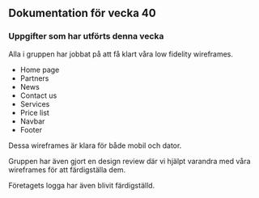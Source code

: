 ## Dokumentation för vecka 40

### Uppgifter som har utförts denna vecka

Alla i gruppen har jobbat på att få klart våra low fidelity wireframes.

- Home page
- Partners
- News
- Contact us
- Services
- Price list
- Navbar
- Footer

Dessa wireframes är klara för både mobil och dator.

Gruppen har även gjort en design review där vi hjälpt varandra med våra wireframes för att färdigställa dem.

Företagets logga har även blivit färdigställd.

